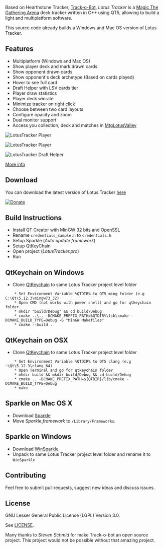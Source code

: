 
Based on Hearthstone Tracker, [Track-o-Bot](https://github.com/stevschmid/track-o-bot), _Lotus Tracker_ is a [Magic The Gathering Arena](https://magic.wizards.com/en/mtgarena) deck tracker written in C++ using QT5, allowing to build a light and multiplatform software.

This source code already builds a Windows and Mac OS version of Lotus Tracker.

## Features

* Multiplatform (Windows and Mac OS)
* Show player deck and mark drawn cards
* Show opponent drawn cards
* Show opponent's deck archetype (Based on cards played)
* Hover to see full card
* Draft Helper with LSV cards tier
* Player draw statistics
* Player deck winrate
* Minimize tracker on right click
* Choose between two card layouts
* Configure opacity and zoom
* Dual monitor support
* Access you collection, deck and matches in [MtgLotusValley](https://www.mtglotusvalley.com)

![LotusTracker Player](/extras/LotusTracker.png)

![LotusTracker Player](/extras/LotusTracker2.png)

![LotusTracker Draft Helper](/extras/DraftHelper.png)

[More info](https://www.mtglotusvalley.com/lotustracker)

## Download

You can download the latest version of Lotus Tracker [here](https://github.com/edipo2s/LotusTracker/releases/latest)

[![Donate](https://img.shields.io/badge/Donate-PayPal-green.svg)](https://www.paypal.com/cgi-bin/webscr?cmd=_s-xclick&hosted_button_id=JQWPQH3EE5RZW)

## Build Instructions

* Install QT Creator with MinGW 32 bits and OpenSSL
* Rename ``credentials_sample.h`` to ``credentials.h``
* Setup Sparkle (_Auto update framework_)
* Setup QtKeyChain
* Open project (_LotusTracker.pro_)
* Run

## QtKeychain on Windows

* Clone [QtKeychain](https://github.com/frankosterfeld/qtkeychain) to same Lotus Tracker project level folder
```
	* Set Environment Variable %QTDIR% to QT5 ming folder (e.g C:\Qt\5.12.3\mingw73_32)
	* Open CMD (not works with power shell) and go for qtkeychain folder
	* mkdir "build/Debug" && cd build\Debug
	* cmake ..\.. -DCMAKE_PREFIX_PATH=%QTDIR%\lib\cmake -DCMAKE_BUILD_TYPE=Debug -G "MinGW Makefiles"
 	* cmake --build .
```

## QtKeychain on OSX

* Clone [QtKeychain](https://github.com/frankosterfeld/qtkeychain) to same Lotus Tracker project level folder
```
	* Set Environment Variable %QTDIR% to QT5 clang (e.g ~\Qt\5.12.3\clang_64)
	* Open Terminal and go for qtkeychain folder
	* mkdir build && mkdir build/Debug && cd build/Debug
	* cmake .. -DCMAKE_PREFIX_PATH=${QTDIR}/lib/cmake -DCMAKE_BUILD_TYPE=Debug
	* make
```

## Sparkle on Mac OS X

* Download [Sparkle](http://sparkle.andymatuschak.org/) 
* Move _Sparkle.framework_ to ``/Library/Frameworks``.

## Sparkle on Windows

* Download [WinSparkle](https://github.com/vslavik/winsparkle) 
* Unpack to same Lotus Tracker project level folder and rename it to `WinSparkle`

## Contributing

Feel free to submit pull requests, suggest new ideas and discuss issues.

## License

GNU Lesser General Public License (LGPL) Version 3.0.

See [LICENSE](LICENSE).


Many thanks to *Steven Schmid* for make Track-o-bot an open source project. This project would not be possible without that amazing project.
